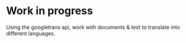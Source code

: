 # Work in progress

Using the googletrans api, work with documents & text to translate into different languages.
